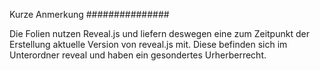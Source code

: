 Kurze Anmerkung
###############

Die Folien nutzen Reveal.js und liefern deswegen eine zum Zeitpunkt der
Erstellung aktuelle Version von reveal.js mit. Diese befinden sich im
Unterordner reveal und haben ein gesondertes Urherberrecht.
